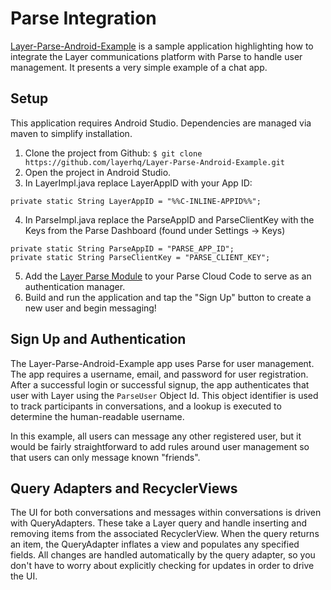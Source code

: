 # Parse Integration
[Layer-Parse-Android-Example](https://github.com/layerhq/Layer-Parse-Android-Example) is a sample application highlighting how to integrate the Layer communications platform with Parse to handle user management. It presents a very simple example of a chat app.

## Setup

This application requires Android Studio. Dependencies are managed via maven to simplify installation.

1. Clone the project from Github: `$ git clone https://github.com/layerhq/Layer-Parse-Android-Example.git`
2. Open the project in Android Studio.
3. In LayerImpl.java replace LayerAppID with your App ID: 
 ```
 private static String LayerAppID = "%%C-INLINE-APPID%%";
 ```
4. In ParseImpl.java replace the ParseAppID and ParseClientKey with the Keys from the Parse Dashboard (found under Settings -> Keys)
 ```
 private static String ParseAppID = "PARSE_APP_ID";
 private static String ParseClientKey = "PARSE_CLIENT_KEY";
 ```
5. Add the [Layer Parse Module](https://github.com/layerhq/layer-parse-module) to your Parse Cloud Code to serve as an authentication manager.
6. Build and run the application and tap the "Sign Up" button to create a new user and begin messaging!

## Sign Up and Authentication

The Layer-Parse-Android-Example app uses Parse for user management. The app requires a username, email, and password for user registration. After a successful login or successful signup, the app authenticates that user with Layer using the `ParseUser` Object Id. This object identifier is used to track participants in conversations, and a lookup is executed to determine the human-readable username.

In this example, all users can message any other registered user, but it would be fairly straightforward to add rules around user management so that users can only message known "friends".

## Query Adapters and RecyclerViews

The UI for both conversations and messages within conversations is driven with QueryAdapters. These take a Layer query and handle inserting and removing items from the associated RecyclerView. When the query returns an item, the QueryAdapter inflates a view and populates any specified fields. All changes are handled automatically by the query adapter, so you don't have to worry about explicitly checking for updates in order to drive the UI.

